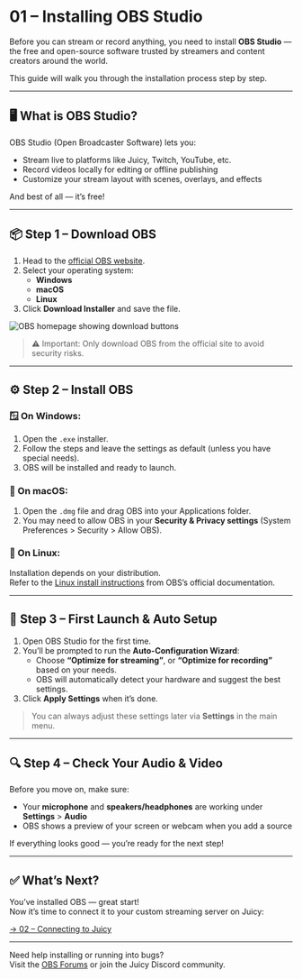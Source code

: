 # 01 – Installing OBS Studio

Before you can stream or record anything, you need to install **OBS Studio** — the free and open-source software trusted by streamers and content creators around the world.

This guide will walk you through the installation process step by step.

---

## 🖥️ What is OBS Studio?

OBS Studio (Open Broadcaster Software) lets you:
- Stream live to platforms like Juicy, Twitch, YouTube, etc.
- Record videos locally for editing or offline publishing
- Customize your stream layout with scenes, overlays, and effects

And best of all — it’s free!

---

## 📦 Step 1 – Download OBS

1. Head to the [official OBS website](https://obsproject.com/).
2. Select your operating system:
   - **Windows**
   - **macOS**
   - **Linux**
3. Click **Download Installer** and save the file.

![OBS homepage showing download buttons](../assets/screenshots/obs-homepage.jpg)

> ⚠️ Important: Only download OBS from the official site to avoid security risks.

---

## ⚙️ Step 2 – Install OBS

### 🪟 On Windows:
1. Open the `.exe` installer.
2. Follow the steps and leave the settings as default (unless you have special needs).
3. OBS will be installed and ready to launch.

### 🍎 On macOS:
1. Open the `.dmg` file and drag OBS into your Applications folder.
2. You may need to allow OBS in your **Security & Privacy settings** (System Preferences > Security > Allow OBS).

### 🐧 On Linux:
Installation depends on your distribution.  
Refer to the [Linux install instructions](https://obsproject.com/wiki/install-instructions#linux) from OBS’s official documentation.

---

## 🚀 Step 3 – First Launch & Auto Setup

1. Open OBS Studio for the first time.
2. You’ll be prompted to run the **Auto-Configuration Wizard**:
   - Choose **“Optimize for streaming”**, or **“Optimize for recording”** based on your needs.
   - OBS will automatically detect your hardware and suggest the best settings.
3. Click **Apply Settings** when it’s done.

> You can always adjust these settings later via **Settings** in the main menu.

---

## 🔍 Step 4 – Check Your Audio & Video

Before you move on, make sure:
- Your **microphone** and **speakers/headphones** are working under **Settings** > **Audio**
- OBS shows a preview of your screen or webcam when you add a source

If everything looks good — you’re ready for the next step!

---

## ✅ What’s Next?

You’ve installed OBS — great start!  
Now it’s time to connect it to your custom streaming server on Juicy:

[→ 02 – Connecting to Juicy](./02_connecting-to-juicy.md)

---

Need help installing or running into bugs?  
Visit the [OBS Forums](https://obsproject.com/forum/) or join the Juicy Discord community.

